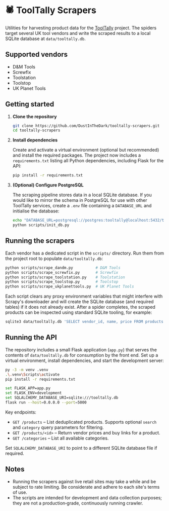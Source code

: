 # 🕷️ ToolTally Scrapers

Utilities for harvesting product data for the
[ToolTally](https://github.com/DustInTheDark/tooltally-frontend) project.
The spiders target several UK tool vendors and write the scraped results to a
local SQLite database at `data/tooltally.db`.

## Supported vendors

- D&M Tools
- Screwfix
- Toolstation
- Toolstop
- UK Planet Tools

## Getting started

1. **Clone the repository**

   ```bash
   git clone https://github.com/DustInTheDark/tooltally-scrapers.git
   cd tooltally-scrapers
   ```

2. **Install dependencies**

   Create and activate a virtual environment (optional but recommended) and
   install the required packages. The project now includes a
   `requirements.txt` listing all Python dependencies, including Flask for the
   API:

   ```bash
   pip install -r requirements.txt
   ```

3. **(Optional) Configure PostgreSQL**

   The scraping pipeline stores data in a local SQLite database. If you would
   like to mirror the schema in PostgreSQL for use with other ToolTally
   services, create a `.env` file containing a `DATABASE_URL` and initialise the
   database:

   ```bash
   echo "DATABASE_URL=postgresql://postgres:tooltally@localhost:5432/tooltally" > .env
   python scripts/init_db.py
   ```

## Running the scrapers

Each vendor has a dedicated script in the `scripts/` directory. Run them from
the project root to populate `data/tooltally.db`:

```bash
python scripts/scrape_dandm.py          # D&M Tools
python scripts/scrape_screwfix.py       # Screwfix
python scripts/scrape_toolstation.py    # Toolstation
python scripts/scrape_toolstop.py       # Toolstop
python scripts/scrape_ukplanettools.py  # UK Planet Tools
```

Each script clears any proxy environment variables that might interfere with
Scrapy's downloader and will create the SQLite database (and required tables)
if it does not already exist. After a spider completes, the scraped products
can be inspected using standard SQLite tooling, for example:

```bash
sqlite3 data/tooltally.db 'SELECT vendor_id, name, price FROM products LIMIT 10;'
```

## Running the API

The repository includes a small Flask application (`app.py`) that serves the
contents of `data/tooltally.db` for consumption by the front end. Set up a
virtual environment, install dependencies, and start the development server:

```bash
py -3 -m venv .venv
.\.venv\Scripts\activate
pip install -r requirements.txt

set FLASK_APP=app.py
set FLASK_ENV=development
set SQLALCHEMY_DATABASE_URI=sqlite:///tooltally.db
flask run --host=0.0.0.0 --port=5000
```

Key endpoints:

- `GET /products` – List deduplicated products. Supports optional `search` and
  `category` query parameters for filtering.
- `GET /products/<id>` – Return vendor prices and buy links for a product.
- `GET /categories` – List all available categories.

Set `SQLALCHEMY_DATABASE_URI` to point to a different SQLite database file if
required.

## Notes

- Running the scrapers against live retail sites may take a while and be
  subject to rate limiting. Be considerate and adhere to each site's terms of
  use.
- The scripts are intended for development and data collection purposes; they
  are not a production‑grade, continuously running crawler.
  